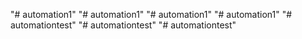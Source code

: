 "# automation1" 
"# automation1" 
"# automation1" 
"# automation1" 
"# automationtest" 
"# automationtest" 
"# automationtest" 
